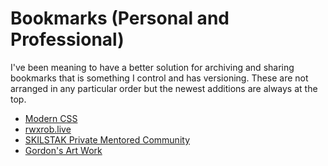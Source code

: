 # Bookmarks (Personal and Professional)

I've been meaning to have a better solution for archiving and sharing
bookmarks that is something I control and has versioning. These are not
arranged in any particular order but the newest additions are always at
the top.

* [Modern CSS](https://moderncss.dev)
* [rwxrob.live](https://rwxrob.live)
* [SKILSTAK Private Mentored Community](https://skilstak.io)
* [Gordon's Art Work](https://www.deviantart.com/zephyrwork)
